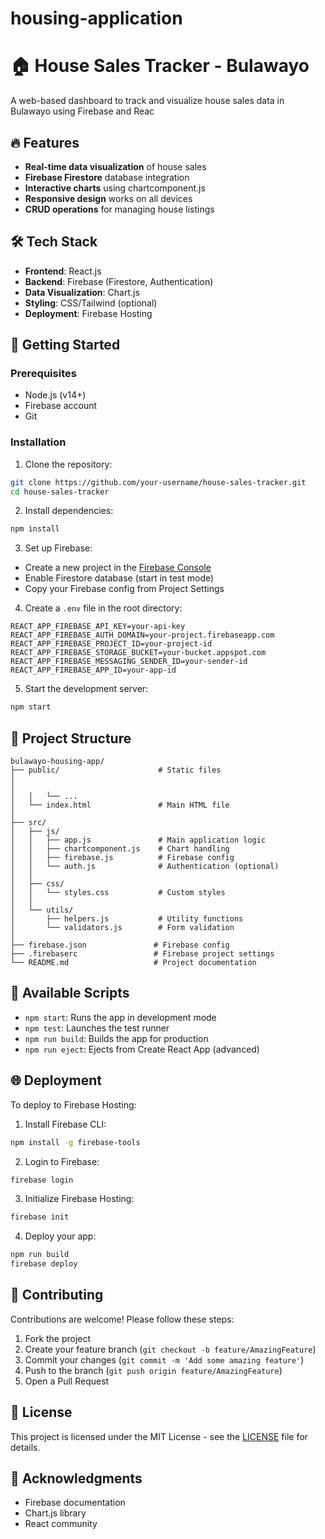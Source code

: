 # housing-application
# 🏠 House Sales Tracker - Bulawayo

A web-based dashboard to track and visualize house sales data in Bulawayo using Firebase and Reac

## 🔥 Features

- **Real-time data visualization** of house sales
- **Firebase Firestore** database integration
- **Interactive charts** using chartcomponent.js
- **Responsive design** works on all devices
- **CRUD operations** for managing house listings

## 🛠️ Tech Stack

- **Frontend**: React.js
- **Backend**: Firebase (Firestore, Authentication)
- **Data Visualization**: Chart.js
- **Styling**: CSS/Tailwind (optional)
- **Deployment**: Firebase Hosting

## 🚀 Getting Started

### Prerequisites
- Node.js (v14+)
- Firebase account
- Git

### Installation

1. Clone the repository:
```bash
git clone https://github.com/your-username/house-sales-tracker.git
cd house-sales-tracker
```

2. Install dependencies:
```bash
npm install
```

3. Set up Firebase:
- Create a new project in the [Firebase Console](https://console.firebase.google.com/)
- Enable Firestore database (start in test mode)
- Copy your Firebase config from Project Settings

4. Create a `.env` file in the root directory:
```env
REACT_APP_FIREBASE_API_KEY=your-api-key
REACT_APP_FIREBASE_AUTH_DOMAIN=your-project.firebaseapp.com
REACT_APP_FIREBASE_PROJECT_ID=your-project-id
REACT_APP_FIREBASE_STORAGE_BUCKET=your-bucket.appspot.com
REACT_APP_FIREBASE_MESSAGING_SENDER_ID=your-sender-id
REACT_APP_FIREBASE_APP_ID=your-app-id
```

5. Start the development server:
```bash
npm start
```

## 📂 Project Structure

```
bulawayo-housing-app/
├── public/                      # Static files
│   
│   
│   │   └── ...
│   └── index.html               # Main HTML file
│
├── src/
│   ├── js/
│   │   ├── app.js               # Main application logic
│   │   ├── chartcomponent.js    # Chart handling
│   │   ├── firebase.js          # Firebase config
│   │   └── auth.js              # Authentication (optional)
│   │
│   ├── css/
│   │   └── styles.css           # Custom styles
│   │
│   └── utils/
│       ├── helpers.js           # Utility functions
│       └── validators.js        # Form validation
│
├── firebase.json               # Firebase config
├── .firebaserc                 # Firebase project settings
└── README.md                   # Project documentation
```

## 🔧 Available Scripts

- `npm start`: Runs the app in development mode
- `npm test`: Launches the test runner
- `npm run build`: Builds the app for production
- `npm run eject`: Ejects from Create React App (advanced)

## 🌐 Deployment

To deploy to Firebase Hosting:

1. Install Firebase CLI:
```bash
npm install -g firebase-tools
```

2. Login to Firebase:
```bash
firebase login
```

3. Initialize Firebase Hosting:
```bash
firebase init
```

4. Deploy your app:
```bash
npm run build
firebase deploy
```

## 🤝 Contributing

Contributions are welcome! Please follow these steps:
1. Fork the project
2. Create your feature branch (`git checkout -b feature/AmazingFeature`)
3. Commit your changes (`git commit -m 'Add some amazing feature'`)
4. Push to the branch (`git push origin feature/AmazingFeature`)
5. Open a Pull Request

## 📄 License

This project is licensed under the MIT License - see the [LICENSE](LICENSE) file for details.

## 🙏 Acknowledgments

- Firebase documentation
- Chart.js library
- React community
